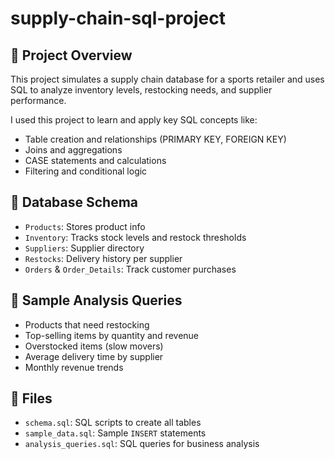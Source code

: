 # supply-chain-sql-project
## 📌 Project Overview
This project simulates a supply chain database for a sports retailer and uses SQL to analyze inventory levels, restocking needs, and supplier performance.

I used this project to learn and apply key SQL concepts like:
- Table creation and relationships (PRIMARY KEY, FOREIGN KEY)
- Joins and aggregations
- CASE statements and calculations
- Filtering and conditional logic

## 🧱 Database Schema
- `Products`: Stores product info
- `Inventory`: Tracks stock levels and restock thresholds
- `Suppliers`: Supplier directory
- `Restocks`: Delivery history per supplier
- `Orders` & `Order_Details`: Track customer purchases

## 🧪 Sample Analysis Queries
- Products that need restocking
- Top-selling items by quantity and revenue
- Overstocked items (slow movers)
- Average delivery time by supplier
- Monthly revenue trends

## 📁 Files
- `schema.sql`: SQL scripts to create all tables
- `sample_data.sql`: Sample `INSERT` statements
- `analysis_queries.sql`: SQL queries for business analysis
